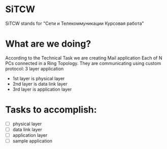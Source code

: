 # SiTCW
SiTCW stands for "Сети и Телекоммуникации Курсовая работа"

# What are we doing?
According to the Technical Task we are creating Mail application
Each of N PCs connected in a Ring Topology. They are communicating using
 custom protocol:
 3 layer application
  * 1st layer is physical layer
  * 2nd layer is data link layer
  * 3rd layer is application layer

# Tasks to accomplish:
- [ ] physical layer
- [ ] data link layer
- [ ] application layer
- [ ] sample application
